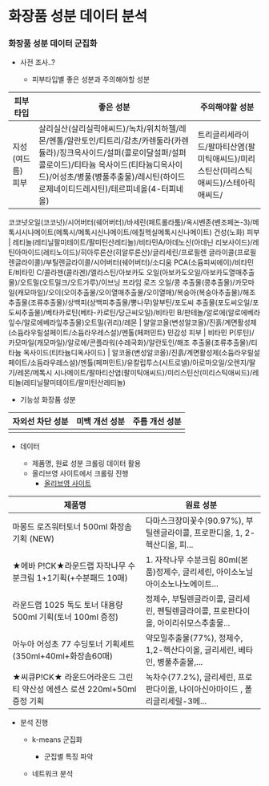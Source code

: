 # 화장품 성분 데이터 분석

### 화장품 성분 데이터 군집화

- 사전 조사..?
  
  - 피부타입별 좋은 성분과 주의해야할 성분

피부타입 | 좋은 성분 | 주의해야할 성분
|------|---|---|
지성(여드름) 피부 | 살리실산(살리실릭애씨드)/녹차/위치하젤/레몬/멘톨/알란토인/티트리/감초/카렌둘라(카렌듈라)/징크옥사이드/설퍼(콜로이달설퍼/설퍼콜로이드)/티타늄 옥사이드(티타늄디옥사이드)/어성초/병풀(병풀추출물)/레시틴(하이드로제네이티드레시틴)/테르피네올(4-터피네올) | 트리글리세라이드/팔마티산염(팔미틱애씨드)/미리스틴산(미리스틱애씨드)/스테아릭애씨드/
코코넛오일(코코넛)/시어버터(쉐어버터)/바세린(페트롤라툼)/옥시벤존(벤조페논-3)/메톡시시나메이트(메톡시/메톡시신나메이트/에칠헥실메톡시신나메이트)
건성(노화) 피부 | 레티놀(레티닐팔미테이트/팔미틴산레티놀)/비타민A/아데노신(아데닌 리보사이드)/레틴아마이드(레티노이드)/히아루론산(히알루론산)/글리세린/프로필렌 글라이콜(프로필렌글라이콜)/부틸렌글라이콜/시어버터(쉐어버터)/소디움 PCA(소듐피씨에이)/비타민 E/비타민 C/콜라젠(콜라겐)/엘라스틴/아보카도 오일(아보카도오일/아보카도열매추출물)/오트밀(오트밀크/오트가루)/이브닝 프라임 로즈 오일/콩 추출물(콩추출물)/카모마일(캐모마일)/오이(오이추출물/오이열매추출물/오이열매)/복숭아(복숭아추출물)/해조 추출물(조류추출물)/상백피(상백피추출물/뽕나무)알부틴/포도씨 추출물(포도씨오일/포도씨추출물)/베타카로틴(베타-카로틴/당근씨오일)/비타민 B/판테놀/알로에(알로에베라잎수/알로에베라잎추출물)오트밀(귀리)/레몬 | 알알코올(변성알코올)/진흙/계면활성제(소듐라우릴설페이트/소듐라우레스설)/멘톨(페퍼민트)
민감성 피부 | 비타민 P(루틴)/카모마일(캐모마일)/알로에/콘플라워(수레국화)/알란토인/해조 추출물(조류추출물)/티타늄 옥사이드(티타늄디옥사이드) | 알코올(변성알코올)/진흙/계면활성제(소듐라우릴설페이트/소듐라우레스설)/멘톨(페퍼민트)/유칼립투스(시트로넬)/아로마오일/오렌지/딸기/레몬/메톡시 시나메이트/팔마티산염(팔미틱애씨드)/미리스틴산(미리스틱애씨드)/레티놀(레티닐팔미테이트/팔미틴산레티놀)


  - 기능성 화장품 성분

자외선 차단 성분 | 미백 개선 성분 |  주름 개선 성분
|------|---|---|
|  |  

- 데이터 

  - 제품명, 원료 성분 크롤링 데이터 활용
  - 올리브영 사이트에서 크롤링 진행
    - [올리브영 사이트](https://www.oliveyoung.co.kr/store/main/main.do?oy=0)

제품명 |  원료 성분
|------|---|
마몽드 로즈워터토너 500ml 화장솜 기획 (NEW) |	다마스크장미꽃수(90.97%), 부틸렌글라이콜, 프로판디올, 1, 2-헥산디올, 피...	
★에바 P!CK★라운드랩 자작나무 수분크림 1+1기획(+수분패드 10매)	| 1. 자작나무 수분크림 80ml(본품)정제수, 글리세린, 아이소노닐아이소노나노에이트...	
라운드랩 1025 독도 토너 대용량 500ml 기획(토너 100ml 증정)	| 정제수, 부틸렌글라이콜, 글리세린, 펜틸렌글라이콜, 프로판다이올, 아이리쉬모스추출물...	
아누아 어성초 77 수딩토너 기획세트 (350ml+40ml+화장솜60매)	| 약모밀추출물(77%), 정제수, 1,2-헥산다이올, 글리세린, 베타인, 병풀추출물,...	
★씨큐P!CK★ 라운드어라운드 그린티 약산성 에센스 로션 220ml+50ml 증정 기획	| 녹차수(77.2%), 글리세린, 프로판다이올, 나이아신아마이드 , 폴리글리세릴-3메...	

- 분석 진행

  - k-means 군집화

    - 군집별 특징 파악

  - 네트워크 분석




